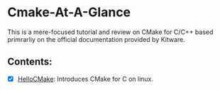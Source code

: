 # Cmake-At-A-Glance

This is a mere-focused tutorial and review on CMake for C/C++ based primrarliy on the official documentation provided by Kitware.

## Contents: 
- [x] [HelloCMake](https://github.com/Dragon-Engineering/cmake-at-a-glance/tree/master/HelloCMake): Introduces CMake for C on linux.

